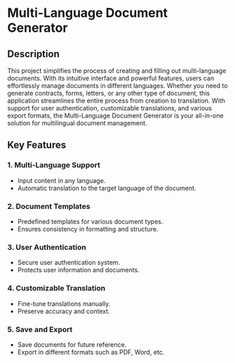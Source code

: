 # Multi-Language Document Generator

## Description
This project simplifies the process of creating and filling out multi-language documents. With its
intuitive interface and powerful features, users can effortlessly manage documents in different
languages. Whether you need to generate contracts, forms, letters, or any other type of document,
this application streamlines the entire process from creation to translation. With support for user
authentication, customizable translations, and various export formats, the Multi-Language Document
Generator is your all-in-one solution for multilingual document management.

## Key Features

### 1. Multi-Language Support

- Input content in any language.
- Automatic translation to the target language of the document.

### 2. Document Templates

- Predefined templates for various document types.
- Ensures consistency in formatting and structure.

### 3. User Authentication

- Secure user authentication system.
- Protects user information and documents.

### 4. Customizable Translation

- Fine-tune translations manually.
- Preserve accuracy and context.

### 5. Save and Export

- Save documents for future reference.
- Export in different formats such as PDF, Word, etc.
